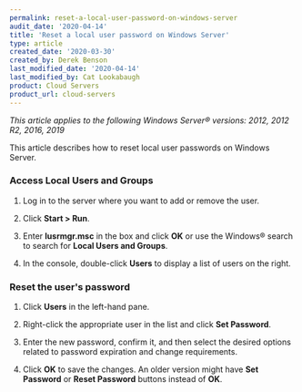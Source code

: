```yaml
---
permalink: reset-a-local-user-password-on-windows-server
audit_date: '2020-04-14'
title: 'Reset a local user password on Windows Server'
type: article
created_date: '2020-03-30'
created_by: Derek Benson
last_modified_date: '2020-04-14'
last_modified_by: Cat Lookabaugh
product: Cloud Servers
product_url: cloud-servers
---
```


*This article applies to the following Windows Server&reg; versions: 2012, 2012 R2, 2016, 2019*

This article describes how to reset local user passwords on Windows Server.

### Access Local Users and Groups

1. Log in to the server where you want to add or remove the user.

2. Click **Start > Run**.

3. Enter **lusrmgr.msc** in the box and click **OK** or use the Windows&reg; search to search for **Local Users and Groups**.

4. In the console, double-click **Users** to display a list of users on the right.

### Reset the user's password

1. Click **Users** in the left-hand pane.

2. Right-click the appropriate user in the list and click **Set Password**.

3. Enter the new password, confirm it, and then select the desired options related to password expiration and change requirements.

4. Click **OK** to save the changes. An older version might have **Set Password** or **Reset Password** buttons instead of **OK**.
